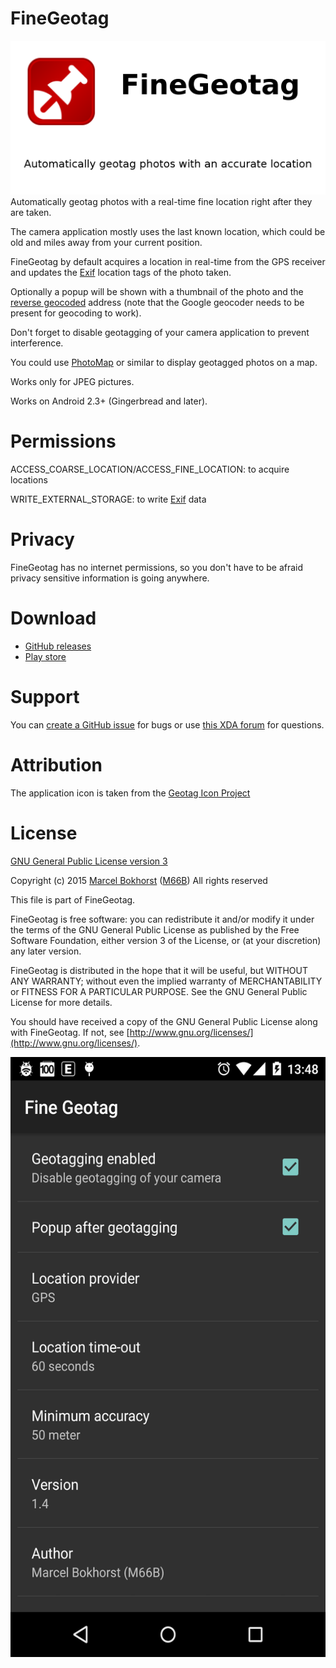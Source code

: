 # FineGeotag
<img src="play.png"/>
Automatically geotag photos with a real-time fine location right after they are taken.

The camera application mostly uses the last known location, which could be old and miles away from your current position.

FineGeotag by default acquires a location in real-time from the GPS receiver
and updates the [Exif](http://en.wikipedia.org/wiki/Exchangeable_image_file_format) location tags of the photo taken.

Optionally a popup will be shown with a thumbnail of the photo and the [reverse geocoded](http://en.wikipedia.org/wiki/Reverse_geocoding) address
(note that the Google geocoder needs to be present for geocoding to work).

Don't forget to disable geotagging of your camera application to prevent interference.

You could use [PhotoMap](https://play.google.com/store/apps/details?id=eu.bischofs.photomap) or similar to display geotagged photos on a map.

Works only for JPEG pictures.

Works on Android 2.3+ (Gingerbread and later).

# Permissions

ACCESS_COARSE_LOCATION/ACCESS_FINE_LOCATION: to acquire locations

WRITE_EXTERNAL_STORAGE: to write [Exif](http://en.wikipedia.org/wiki/Exchangeable_image_file_format) data

# Privacy

FineGeotag has no internet permissions, so you don't have to be afraid privacy sensitive information is going anywhere.

# Download

* [GitHub releases](https://github.com/M66B/FineGeotag/releases)
* [Play store](https://play.google.com/store/apps/details?id=eu.faircode.finegeotag)

# Support

You can [create a GitHub issue](https://github.com/M66B/FineGeotag/issues) for bugs
or use [this XDA forum](http://forum.xda-developers.com/android/apps-games/20150508-fine-geotag-t3103110) for questions.

# Attribution

The application icon is taken from the [Geotag Icon Project](https://geotagicons.wordpress.com/)

# License

[GNU General Public License version 3](http://www.gnu.org/licenses/gpl.txt)

Copyright (c) 2015 [Marcel Bokhorst](http://blog.bokhorst.biz/about/)
([M66B](http://forum.xda-developers.com/member.php?u=2799345))
All rights reserved

This file is part of FineGeotag.

FineGeotag is free software: you can redistribute it and/or modify
it under the terms of the GNU General Public License as published by
the Free Software Foundation, either version 3 of the License, or
(at your discretion) any later version.

FineGeotag is distributed in the hope that it will be useful,
but WITHOUT ANY WARRANTY; without even the implied warranty of
MERCHANTABILITY or FITNESS FOR A PARTICULAR PURPOSE.  See the
GNU General Public License for more details.

You should have received a copy of the GNU General Public License
along with FineGeotag.  If not, see [http://www.gnu.org/licenses/](http://www.gnu.org/licenses/).

<img src="screenshot.png" width="540" height="960"/>
